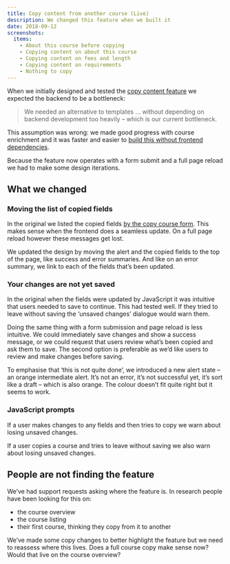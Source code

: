```yaml
---
title: Copy content from another course (Live)
description: We changed this feature when we built it
date: 2018-09-12
screenshots:
  items:
    - About this course before copying
    - Copying content on about this course
    - Copying content on fees and length
    - Copying content on requirements
    - Nothing to copy
---
```


When we initially designed and tested the [copy content feature](/publish-teacher-training-courses/copy-content-from-another-course) we expected the backend to be a bottleneck:

> We needed an alternative to templates … without depending on backend development too heavily – which is our current bottleneck.

This assumption was wrong: we made good progress with course enrichment and it was faster and easier to [build this without frontend dependencies](https://github.com/DFE-Digital/manage-courses-ui/pull/143).

Because the feature now operates with a form submit and a full page reload we had to make some design iterations.

## What we changed

### Moving the list of copied fields

In the original we listed the copied fields [by the copy course form](/publish-teacher-training-courses/copy-content-from-another-course#content-copied-from-another-course). This makes sense when the frontend does a seamless update. On a full page reload however these messages get lost.

We updated the design by moving the alert and the copied fields to the top of the page, like success and error summaries. And like on an error summary, we link to each of the fields that’s been updated.

### Your changes are not yet saved

In the original when the fields were updated by JavaScript it was intuitive that users needed to save to continue. This had tested well. If they tried to leave without saving the ‘unsaved changes’ dialogue would warn them.

Doing the same thing with a form submission and page reload is less intuitive. We could immediately save changes and show a success message, or we could request that users review what’s been copied and ask them to save. The second option is preferable as we’d like users to review and make changes before saving.

To emphasise that ‘this is not quite done’, we introduced a new alert state – an orange intermediate alert. It’s not an error, it’s not successful yet, it’s sort like a draft – which is also orange. The colour doesn’t fit quite right but it seems to work.

### JavaScript prompts

If a user makes changes to any fields and then tries to copy we warn about losing unsaved changes.

If a user copies a course and tries to leave without saving we also warn about losing unsaved changes.

## People are not finding the feature

We’ve had support requests asking where the feature is. In research people have been looking for this on:

- the course overview
- the course listing
- their first course, thinking they copy from it to another

We’ve made some copy changes to better highlight the feature but we need to reassess where this lives. Does a full course copy make sense now? Would that live on the course overview?

